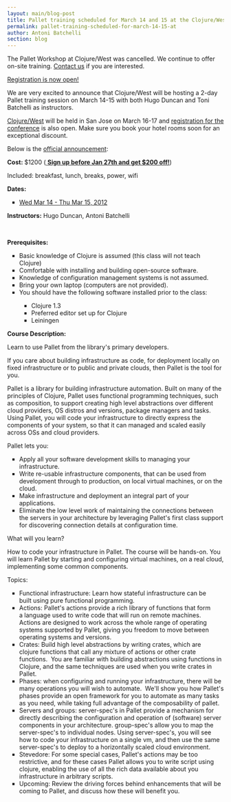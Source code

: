 ```yaml
---
layout: main/blog-post
title: Pallet training scheduled for March 14 and 15 at the Clojure/West Conference
permalink: pallet-training-scheduled-for-march-14-15-at
author: Antoni Batchelli
section: blog
---
```

<div class="row">
  <div class="span9 offset1">
    <div class="alert-message block-message error">
      <p>The Pallet Workshop at Clojure/West was cancelled. We
      continue to offer on-site training. 
        <a href="mailto:contact@palletops.com">Contact us</a> if you are
          interested. </p>
    </div>
  </div>
</div>
<p><a href="http://www.regonline.com/Register/Checkin.aspx?EventID=1041359">Registration is now open!</a></p>
<p>We are very excited to announce that Clojure/West will be hosting a 2-day Pallet training session on March 14-15 with both Hugo Duncan and Toni Batchelli as instructors.&nbsp;</p>
<p><a href="http://clojurewest.org/">Clojure/West</a> will be held in San Jose on March 16-17 and <a href="http://clojurewest.org/">registration for the conference</a> is also open. Make sure you book your hotel rooms soon for an exceptional discount.</p>
<p>Below is the <a href="http://clojurewest.squarespace.com/training-pallet/">official announcement</a>:</p>
<p><span style="color: #626262; font-family: 'Lucida Sans Unicode', 'Lucida Grande', Tahoma, sans-serif; font-size: 12px; line-height: 21px;"> </span></p>
<p style="margin-bottom: 1em; margin-top: 0em;"><strong>Cost:&nbsp;</strong>$1200 (<a href="http://www.regonline.com/Register/Checkin.aspx?EventID=1041359"> <strong>Sign up before Jan 27th and get $200 off!</strong></a>)</p>
<p style="margin-bottom: 1em; margin-top: 0em;">Included: breakfast, lunch, breaks, power, wifi</p>
<p style="margin-bottom: 1em; margin-top: 0em;"><strong>Dates:</strong></p>
<ul style="list-style-type: square; margin-top: 1em; margin-right: 0px; margin-bottom: 1em; margin-left: 0px; padding-top: 0px; padding-right: 0px; padding-bottom: 0px; padding-left: 2em;">
<li><a href="http://www.regonline.com/Register/Checkin.aspx?EventID=1041359">Wed Mar 14 - Thu Mar 15, 2012</a></li>
</ul>
<p style="margin-bottom: 1em; margin-top: 0em;"><strong>Instructors:</strong>&nbsp;Hugo Duncan, Antoni Batchelli</p>
<p style="margin-bottom: 1em; margin-top: 0em;">&nbsp;</p>
<p style="margin-bottom: 1em; margin-top: 0em;"><strong>Prerequisites:</strong></p>
<div>
<ul style="list-style-type: square; margin-top: 1em; margin-right: 0px; margin-bottom: 1em; margin-left: 0px; padding-top: 0px; padding-right: 0px; padding-bottom: 0px; padding-left: 2em;">
<li>Basic knowledge of Clojure is assumed (this class will not teach Clojure)</li>
<li>Comfortable with installing and building open-source software.</li>
<li>Knowledge of configuration management systems is not assumed.</li>
<li>Bring your own laptop (computers are not provided).</li>
<li>You should have the following software installed prior to the class:      
<ul style="list-style-type: square; margin-top: 1em; margin-right: 0px; margin-bottom: 1em; margin-left: 0px; padding-top: 0px; padding-right: 0px; padding-bottom: 0px; padding-left: 2em;">
<li>Clojure 1.3</li>
<li>Preferred editor set up for Clojure</li>
<li>Leiningen</li>
</ul>
</li>
</ul>
</div>
<p style="margin-bottom: 1em; margin-top: 0em;"><strong>Course Description:</strong></p>
<p style="margin-bottom: 1em; margin-top: 0em;">Learn to use Pallet from the library's primary developers.</p>
<p style="margin-bottom: 1em; margin-top: 0em;">If you care about building infrastructure as code, for deployment&nbsp;locally on fixed infrastructure or to public and private clouds, then&nbsp;Pallet is the tool for you.</p>
<p style="margin-bottom: 1em; margin-top: 0em;">Pallet is a library for building infrastructure automation. Built on many of the principles of Clojure, Pallet uses functional programming techniques, such as composition, to support creating high level abstractions over different cloud providers, OS distros and versions,&nbsp;package managers and tasks. Using Pallet, you will code your infrastructure to directly express the components of your system, so that it can managed and scaled easily across OSs and cloud providers.</p>
<p style="margin-bottom: 1em; margin-top: 0em;">Pallet lets you:</p>
<ul style="list-style-type: square; margin-top: 1em; margin-right: 0px; margin-bottom: 1em; margin-left: 0px; padding-top: 0px; padding-right: 0px; padding-bottom: 0px; padding-left: 2em;">
<li>Apply all your software development skills to managing your infrastructure.</li>
<li>Write re-usable infrastructure components, that can be used from development&nbsp;through to production, on local virtual machines, or on the cloud.</li>
<li>Make infrastructure and deployment an integral part of your applications.</li>
<li>Eliminate the low level work of maintaining the connections between the&nbsp;servers in your architecture by leveraging Pallet's first class support for&nbsp;discovering connection details at configuration time.</li>
</ul>
<p style="margin-bottom: 1em; margin-top: 0em;">What will you learn?</p>
<p style="margin-bottom: 1em; margin-top: 0em;">How to code your infrastructure in Pallet. The course will be hands-on. You will learn Pallet by starting and configuring virtual machines, on a real cloud, implementing some common components.</p>
<p style="margin-bottom: 1em; margin-top: 0em;">Topics:</p>
<ul style="list-style-type: square; margin-top: 1em; margin-right: 0px; margin-bottom: 1em; margin-left: 0px; padding-top: 0px; padding-right: 0px; padding-bottom: 0px; padding-left: 2em;">
<li>Functional infrastructure: Learn how stateful infrastructure can be built&nbsp;using pure functional programming.</li>
<li>Actions: Pallet's actions provide a rich library of functions that form a&nbsp;language used to write code that will run on remote machines. Actions are&nbsp;designed to work across the whole range of operating systems supported by&nbsp;Pallet, giving you freedom to move between operating systems and versions.</li>
<li>Crates: Build high level abstractions by writing crates, which are clojure&nbsp;functions that call any mixture of actions or other crate functions. &nbsp;You&nbsp;are familiar with building abstractions using functions in Clojure, and the&nbsp;same techniques are used when you write crates in Pallet.</li>
<li>Phases: when configuring and running your infrastructure, there will be many&nbsp;operations you will wish to automate. &nbsp;We'll show you how Pallet's phases&nbsp;provide an open framework for you to automate as many tasks as you need,&nbsp;while taking full advantage of the composability of pallet.</li>
<li>Servers and groups: server-spec's in Pallet provide a mechanism for directly&nbsp;describing the configuration and operation of (software) server components&nbsp;in your architecture. group-spec's allow you to map the server-spec's to&nbsp;individual nodes. Using server-spec's, you will see how to code your&nbsp;infrastructure on a single vm, and then use the same server-spec's to deploy&nbsp;to a horizontally scaled cloud environment.</li>
<li>Stevedore: For some special cases, Pallet's actions may be too restrictive,&nbsp;and for these cases Pallet allows you to write script using clojure,&nbsp;enabling the use of all the rich data available about you infrastructure in&nbsp;arbitrary scripts.</li>
<li>Upcoming: Review the driving forces behind enhancements that will be coming&nbsp;to Pallet, and discuss how these will benefit you.</li>
</ul>
<p>&nbsp;</p>
